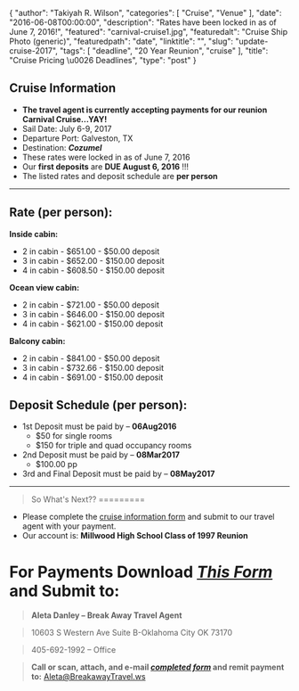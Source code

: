 {
  "author": "Takiyah R. Wilson",
  "categories": [
    "Cruise",
    "Venue"
  ],
  "date": "2016-06-08T00:00:00",
  "description": "Rates have been locked in as of June 7, 2016!",
  "featured": "carnival-cruise1.jpg",
  "featuredalt": "Cruise Ship Photo (generic)",
  "featuredpath": "date",
  "linktitle": "",
  "slug": "update-cruise-2017",
  "tags": [
    "deadline",
    "20 Year Reunion",
    "cruise"
  ],
  "title": "Cruise Pricing \u0026 Deadlines",
  "type": "post"
}

## Cruise Information ##

  - **The travel agent is currently accepting payments for our reunion Carnival Cruise...YAY!**
  - Sail Date: July 6-9, 2017
  - Departure Port: Galveston, TX
  - Destination: ***Cozumel***
  - These rates were locked in as of June 7, 2016
  - Our **first deposits** are **DUE August 6, 2016** !!!
  - The listed rates and deposit schedule are **per person**

-----

## Rate (per person): ##


**Inside cabin:**

 - 2 in cabin -  $651.00 - $50.00 deposit 
 - 3 in cabin -  $652.00  - $150.00 deposit
 - 4 in cabin -  $608.50  - $150.00 deposit

**Ocean view cabin:**

 - 2 in cabin - $721.00 - $50.00 deposit 
 - 3 in cabin - $646.00 - $150.00 deposit 
 - 4 in cabin - $621.00 - $150.00 deposit

**Balcony cabin:** 

 - 2 in cabin - $841.00 - $50.00 deposit
 - 3 in cabin - $732.66 - $150.00 deposit
 - 4 in cabin - $691.00 - $150.00 deposit 

Deposit Schedule (per person):
------------

- 1st Deposit must be paid by – **06Aug2016**
   - $50 for single rooms
   - $150 for triple and quad occupancy rooms
- 2nd Deposit must be paid by – **08Mar2017** 
  - $100.00 pp 
- 3rd and Final Deposit must be paid by – **08May2017**


----------

> So What's Next??
=========


- Please complete the [cruise information form](/docs/CruiseForm.pdf) and submit to our travel agent with your payment.
- Our account is: **Millwood High School Class of 1997 Reunion**

 


For Payments Download ***[This Form](/docs/CruiseForm.pdf)*** and Submit to:
======================================================================

>**Aleta Danley – Break Away Travel Agent**

> 10603 S Western Ave Suite B-Oklahoma City OK 73170 

> 405-692-1992 – Office

>**Call or scan, attach, and e-mail *[completed form](/docs/CruiseForm.pdf)* and remit payment to:** <Aleta@BreakawayTravel.ws>
